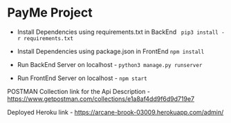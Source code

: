 # PayMe Project
- Install Dependencies using requirements.txt in BackEnd
     ` pip3 install -r requirements.txt`
- Install Dependencies using package.json in FrontEnd
 `npm install`
 
- Run BackEnd Server on localhost -
`python3 manage.py runserver`
- Run FrontEnd Server on localhost -
`npm start`

POSTMAN Collection link for the Api Description  -
https://www.getpostman.com/collections/e1a8af4dd9f6d9d719e7

Deployed Heroku link -
https://arcane-brook-03009.herokuapp.com/admin/
